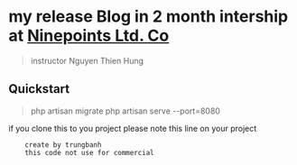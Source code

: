 # my release Blog in 2 month intership at [Ninepoints Ltd. Co](https://ninepoints.vn/)

> instructor Nguyen Thien Hung 

## Quickstart 

> php artisan migrate
> php artisan serve --port=8080


if you clone this to you project please note this line on your project
```
    create by trungbanh 
    this code not use for commercial 
```
